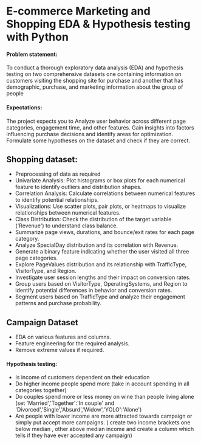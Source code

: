 # E-commerce Marketing and Shopping EDA & Hypothesis testing with Python
#### Problem statement:
To conduct a thorough exploratory data analysis (EDA) and hypothesis testing on two comprehensive datasets one containing information on customers visiting the shopping site for purchase and another that has demographic, purchase, and marketing information about the group of people
#### Expectations:
The project expects you to Analyze user behavior across different page categories, engagement time, and other features. Gain insights into factors influencing purchase decisions and identify areas for optimization. Formulate some hypotheses on the dataset and check if they are correct.
## Shopping dataset:
- Preprocessing of data as required
- Univariate Analysis: Plot histograms or box plots for each numerical feature to identify outliers and distribution shapes.
- Correlation Analysis: Calculate correlations between numerical features to identify potential relationships.
- Visualizations: Use scatter plots, pair plots, or heatmaps to visualize relationships between numerical features.
- Class Distribution: Check the distribution of the target variable ('Revenue') to understand class balance.
- Summarize page views, durations, and bounce/exit rates for each page category.
- Analyze SpecialDay distribution and its correlation with Revenue.
- Generate a binary feature indicating whether the user visited all three page categories.
- Explore PageValues distribution and its relationship with TrafficType, VisitorType, and Region.
- Investigate user session lengths and their impact on conversion rates.
- Group users based on VisitorType, OperatingSystems, and Region to identify potential differences in behavior and conversion rates.
- Segment users based on TrafficType and analyze their engagement patterns and purchase probability.
## Campaign Dataset
- EDA on various features and columns.
- Feature engineering for the required analysis.
- Remove extreme values if required.
#### Hypothesis testing:
- Is income of customers dependent on their education
- Do higher income people spend more (take in account spending in all categories together)
- Do couples spend more or less money on wine than people living alone (set 'Married','Together':'In couple' and 'Divorced','Single','Absurd','Widow','YOLO':'Alone')
- Are people with lower income are more attracted towards campaign or simply put accept more campaigns. ( create two income brackets one below median , other above median income and create a column which tells if they have ever accepted any campaign)
